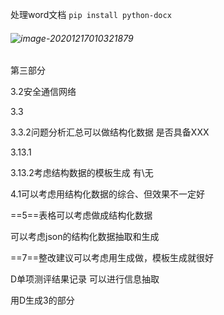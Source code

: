 处理word文档 `pip install python-docx`

###### ![image-20201217010321879](C:\Users\q1171\Desktop\每天的学习\图片\image-20201217010321879.png)

第三部分 

3.2安全通信网络

3.3

3.3.2问题分析汇总可以做结构化数据 是否具备XXX

3.13.1

3.13.2考虑结构数据的模板生成   有\无

4.1可以考虑用结构化数据的综合、但效果不一定好

==5==表格可以考虑做成结构化数据

可以考虑json的结构化数据抽取和生成

==7==整改建议可以考虑用生成做，模板生成就很好

D单项测评结果记录 可以进行信息抽取

用D生成3的部分